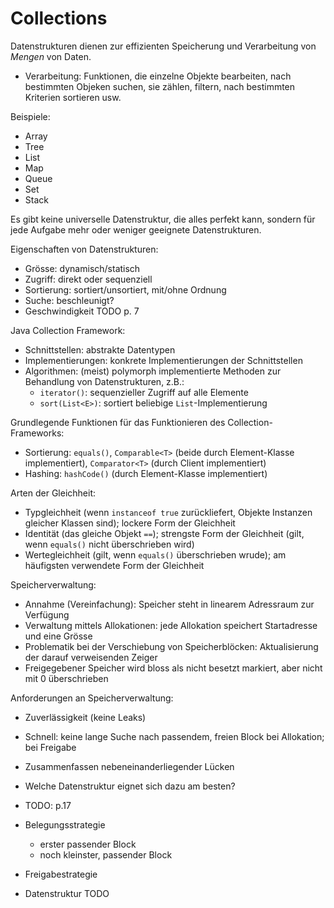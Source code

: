 # Collections

Datenstrukturen dienen zur effizienten Speicherung und Verarbeitung von _Mengen_ von Daten.

- Verarbeitung: Funktionen, die einzelne Objekte bearbeiten, nach bestimmten Objeken suchen, sie zählen, filtern, nach bestimmten Kriterien sortieren usw.

Beispiele:

- Array
- Tree
- List
- Map
- Queue
- Set
- Stack

Es gibt keine universelle Datenstruktur, die alles perfekt kann, sondern für jede Aufgabe mehr oder weniger geeignete Datenstrukturen.

Eigenschaften von Datenstrukturen:

- Grösse: dynamisch/statisch
- Zugriff: direkt oder sequenziell
- Sortierung: sortiert/unsortiert, mit/ohne Ordnung
- Suche: beschleunigt?
- Geschwindigkeit TODO p. 7

Java Collection Framework:

- Schnittstellen: abstrakte Datentypen
- Implementierungen: konkrete Implementierungen der Schnittstellen
- Algorithmen: (meist) polymorph implementierte Methoden zur Behandlung von Datenstrukturen, z.B.:
    - `iterator()`: sequenzieller Zugriff auf alle Elemente
    - `sort(List<E>)`: sortiert beliebige `List`-Implementierung

Grundlegende Funktionen für das Funktionieren des Collection-Frameworks:

- Sortierung: `equals()`, `Comparable<T>` (beide durch Element-Klasse implementiert), `Comparator<T>` (durch Client implementiert)
- Hashing: `hashCode()` (durch Element-Klasse implementiert)

Arten der Gleichheit:

- Typgleichheit (wenn `instanceof true` zurückliefert, Objekte Instanzen gleicher Klassen sind); lockere Form der Gleichheit
- Identität (das gleiche Objekt `==`); strengste Form der Gleichheit (gilt, wenn `equals()` nicht überschrieben wird)
- Wertegleichheit (gilt, wenn `equals()` überschrieben wrude); am häufigsten verwendete Form der Gleichheit

Speicherverwaltung:

- Annahme (Vereinfachung): Speicher steht in linearem Adressraum zur Verfügung
- Verwaltung mittels Allokationen: jede Allokation speichert Startadresse und eine Grösse
- Problematik bei der Verschiebung von Speicherblöcken: Aktualisierung der darauf verweisenden Zeiger
- Freigegebener Speicher wird bloss als nicht besetzt markiert, aber nicht mit 0 überschrieben

Anforderungen an Speicherverwaltung:

- Zuverlässigkeit (keine Leaks)
- Schnell: keine lange Suche nach passendem, freien Block bei Allokation; bei Freigabe
- Zusammenfassen nebeneinanderliegender Lücken
- Welche Datenstruktur eignet sich dazu am besten?
- TODO: p.17

- Belegungsstrategie
    - erster passender Block
    - noch kleinster, passender Block
- Freigabestrategie
- Datenstruktur
TODO
